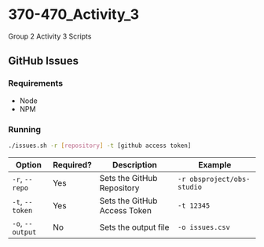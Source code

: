 # 370-470_Activity_3
Group 2 Activity 3 Scripts

## GitHub Issues
### Requirements
- Node
- NPM

### Running
```sh
./issues.sh -r [repository] -t [github access token]
```

| Option           | Required? | Description                  | Example                    |
|------------------|-----------|------------------------------|----------------------------|
| `-r`, `--repo`   | Yes       | Sets the GitHub Repository   | `-r obsproject/obs-studio` |
| `-t`, `--token`  | Yes       | Sets the GitHub Access Token | `-t 12345`                 |
| `-o`, `--output` | No        | Sets the output file         | `-o issues.csv`            |


